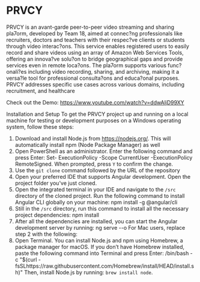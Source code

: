 # PRVCY
PRVCY is an avant-garde peer-to-peer video streaming and sharing pla7orm, developed by Team 18, aimed at connec?ng professionals like recruiters, doctors and teachers with their respec?ve clients or students through video interac?ons. This service enables registered users to easily record and share videos using an array of Amazon Web Services Tools, offering an innova?ve solu?on to bridge geographical gaps and provide services even in remote loca?ons. The pla7orm supports various func?onali?es including video recording, sharing, and archiving, making it a versa?le tool for professional consulta?ons and educa?onal purposes. PRVCY addresses specific use cases across various domains, including recruitment, and healthcare

Check out the Demo: https://www.youtube.com/watch?v=ddwAljD99XY

Installation and Setup
To get the PRVCY project up and running on a local machine for testing or development purposes on a Windows operating system, follow these steps:
1. Download and install Node.js from https://nodejs.org/. This will automatically install npm (Node Package Manager) as well
2. Open PowerShell as an administrator. Enter the following command and press Enter: Set- ExecutionPolicy -Scope CurrentUser -ExecutionPolicy RemoteSigned. When prompted, press `Y` to confirm the change.
3. Use the `git clone` command followed by the URL of the repository
4. Open your preferred IDE that supports Angular development. Open the project folder you've just cloned.
5. Open the integrated terminal in your IDE and navigate to the `/src` directory of the cloned project. Run the following command to install Angular CLI globally on your machine:
npm install -g @angular/cli
6. Still in the `/src` directory, run this command to install all the necessary project dependencies: npm install
7. After all the dependencies are installed, you can start the Angular development server by running: ng serve --o
For Mac users, replace step 2 with the following:
2. Open Terminal. You can install Node.js and npm using Homebrew, a package manager for macOS. If you don’t have Homebrew installed, paste the following command into Terminal and press Enter:
/bin/bash -c "$(curl - fsSLhttps://raw.githubusercontent.com/Homebrew/install/HEAD/install.sh)"
Then, install Node.js by running: `brew install node`.

